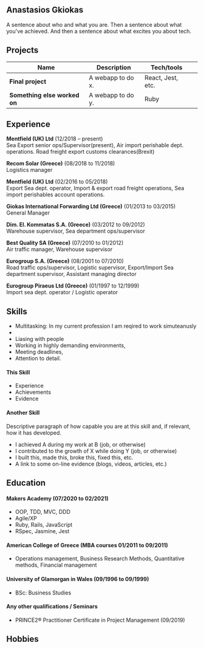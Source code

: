 ## Anastasios Gkiokas

A sentence about who and what you are. Then a sentence about what you've achieved. And then a sentence about what excites you about tech.

## Projects

| Name                         | Description       | Tech/tools        |                 |
| ---------------------------- | ----------------- | ----------------- |-----------------|
| **Final project**            | A webapp to do x. | React, Jest, etc. |                 |
| **Something else worked on** | A webapp to do y. | Ruby              |                 |

## Experience

**Mentfield (UK) Ltd** (12/2018 – present)  
Sea Export senior ops/Supervisor(present), Air import perishable dept. operations.
Road freight export customs clearances(Brexit)


**Recom Solar (Greece)** (08/2018 to 11/2018)  
Logistics manager


**Mentfield (UK) Ltd** (02/2016 to 05/2018)  
Export Sea dept. operator, Import  &		export road freight operations, Sea import perishables account operations.


**Giokas International Forwarding Ltd (Greece)** (01/2013 to 03/2015)  
General Manager


**Dim. El. Kommatas S.A. (Greece)** (03/2012 to 09/2012)  
Warehouse supervisor, Sea department ops/supervisor 


**Best Quality SA (Greece)** (07/2010 to 01/2012)  
Air traffic manager, Warehouse supervisor 


**Eurogroup S.A. (Greece)** (08/2001 to 07/2010)  
Road traffic ops/supervisor, Logistic supervisor, Export/Import Sea department supervisor, Assistant managing director


**Eurogroup Piraeus Ltd (Greece)** (01/1997 to 12/1999)  
Import sea dept. operator / Logistic operator 


## Skills

- Multitasking: In my current profession I am reqired to work simuteanusly 
-  
- Liasing with people
- Working in highly demanding environments, 
- Meeting deadlines, 
- Attention to detail. 

#### This Skill

- Experience
- Achievements
- Evidence

#### Another Skill

Descriptive paragraph of how capable you are at this skill and, if relevant, how it has developed.

- I achieved A during my work at B (job, or otherwise)
- I contributed to the growth of X while doing Y (job, or otherwise)
- I built this, made this, broke this, fixed this, etc.
- A link to some on-line evidence (blogs, videos, articles, etc.)

## Education

#### Makers Academy (07/2020 to 02/2021)

- OOP, TDD, MVC, DDD
- Agile/XP
- Ruby, Rails, JavaScript
- RSpec, Jasmine, Jest 


#### American College of Greece (MBA courses 01/2011 to 09/2011)

- Operations management, Business Research Methods, Quantitative methods, Financial management

#### University of Glamorgan in Wales (09/1996 to 09/1999)

- BSc: Business Studies 


#### Any other qualifications / Seminars

- PRINCE2® Practitioner Certificate in Project Management (09/2019)

 
## Hobbies

